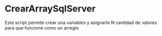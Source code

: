 # CrearArraySqlServer
Este script permite crear una variables y asignarle N cantidad de valores para que funcione como un arreglo

